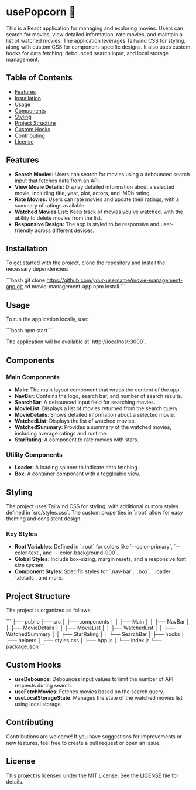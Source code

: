 # usePopcorn 🍿

This is a React application for managing and exploring movies. Users can search for movies, view detailed information, rate movies, and maintain a list of watched movies. The application leverages Tailwind CSS for styling, along with custom CSS for component-specific designs. It also uses custom hooks for data fetching, debounced search input, and local storage management.

## Table of Contents

- [Features](#features)
- [Installation](#installation)
- [Usage](#usage)
- [Components](#components)
- [Styling](#styling)
- [Project Structure](#project-structure)
- [Custom Hooks](#custom-hooks)
- [Contributing](#contributing)
- [License](#license)

## Features

- **Search Movies:** Users can search for movies using a debounced search input that fetches data from an API.
- **View Movie Details:** Display detailed information about a selected movie, including title, year, plot, actors, and IMDb rating.
- **Rate Movies:** Users can rate movies and update their ratings, with a summary of ratings available.
- **Watched Movies List:** Keep track of movies you’ve watched, with the ability to delete movies from the list.
- **Responsive Design:** The app is styled to be responsive and user-friendly across different devices.

## Installation

To get started with the project, clone the repository and install the necessary dependencies:

\`\`\`bash
git clone https://github.com/your-username/movie-management-app.git
cd movie-management-app
npm install
\`\`\`

## Usage

To run the application locally, use:

\`\`\`bash
npm start
\`\`\`

The application will be available at \`http://localhost:3000\`.

## Components

### Main Components

- **Main**: The main layout component that wraps the content of the app.
- **NavBar**: Contains the logo, search bar, and number of search results.
- **SearchBar**: A debounced input field for searching movies.
- **MovieList**: Displays a list of movies returned from the search query.
- **MovieDetails**: Shows detailed information about a selected movie.
- **WatchedList**: Displays the list of watched movies.
- **WatchedSummary**: Provides a summary of the watched movies, including average ratings and runtime.
- **StarRating**: A component to rate movies with stars.

### Utility Components

- **Loader**: A loading spinner to indicate data fetching.
- **Box**: A container component with a toggleable view.

## Styling

The project uses Tailwind CSS for styling, with additional custom styles defined in \`src/styles.css\`. The custom properties in \`:root\` allow for easy theming and consistent design.

### Key Styles

- **Root Variables**: Defined in \`:root\` for colors like \`--color-primary\`, \`--color-text\`, and \`--color-background-900\`.
- **Global Styles**: Include box-sizing, margin resets, and a responsive font size system.
- **Component Styles**: Specific styles for \`.nav-bar\`, \`.box\`, \`.loader\`, \`.details\`, and more.

## Project Structure

The project is organized as follows:

\`\`\`
├── public
├── src
│ ├── components
│ │ ├── Main
│ │ ├── NavBar
│ │ ├── MovieDetails
│ │ ├── MovieList
│ │ ├── WatchedList
│ │ ├── WatchedSummary
│ │ ├── StarRating
│ │ └── SearchBar
│ ├── hooks
│ ├── helpers
│ ├── styles.css
│ ├── App.js
│ └── index.js
└── package.json
\`\`\`

## Custom Hooks

- **useDebounce**: Debounces input values to limit the number of API requests during search.
- **useFetchMovies**: Fetches movies based on the search query.
- **useLocalStorageState**: Manages the state of the watched movies list using local storage.

## Contributing

Contributions are welcome! If you have suggestions for improvements or new features, feel free to create a pull request or open an issue.

## License

This project is licensed under the MIT License. See the [LICENSE](LICENSE) file for details.
